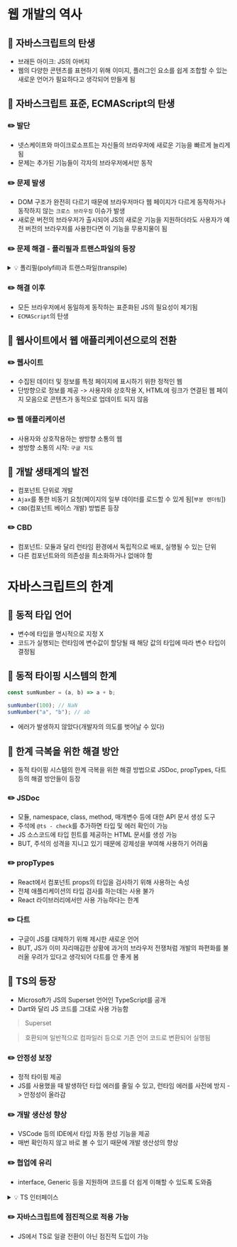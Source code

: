 # 웹 개발의 역사

## 📝 자바스크립트의 탄생

- 브래든 아이크: JS의 아버지
- 웹의 다양한 콘텐츠를 표현하기 위해 이미지, 플러그인 요소를 쉽게 조합할 수 있는 새로운 언어가 필요하다고 생각되어 만들게 됨

## 📝 자바스크립트 표준, ECMAScript의 탄생

### ✏️ 발단

- 넷스케이프와 마이크로소프트는 자신들의 브라우저에 새로운 기능을 빠르게 늘리게 됨
- 문제는 추가된 기능들이 각자의 브라우저에서만 동작

### ✏️ 문제 발생

- DOM 구조가 완전히 다르기 때문에 브라우저마다 웹 페이지가 다르게 동작하거나 동작하지 않는 `크로스 브라우징` 이슈가 발생
- 새로운 버전의 브라우저가 출시되어 JS의 새로운 기능을 지원하더라도 사용자가 예전 버전의 브라우저를 사용한다면 이 기능을 무용지물이 됨

### ✏️ 문제 해결 - 폴리필과 트랜스파일의 등장

<details>
    <summary>💡 폴리필(polyfill)과 트랜스파일(transpile)</summary>

- Polyfill(ex. core.js, polyfill.io): 브라우저가 지원하지 않는 코드를 브라우저에서 사용할 수 있도록 변환한 코드 조각이나 플러그인
- Transpile(ex. Babel): 최신 버전의 코드를 예전 버전의 코드로 변환하는 과정

</details>

### ✏️ 해결 이후

- 모든 브라우저에서 동일하게 동작하는 표준화된 JS의 필요성이 제기됨
- `ECMAScript`의 탄생

## 📝 웹사이트에서 웹 애플리케이션으로의 전환

### ✏️ 웹사이트

- 수집된 데이터 및 정보를 특정 페이지에 표시하기 위한 정적인 웹
- 단방향으로 정보를 제공 -> 사용자와 상호작용 X, HTML에 링크가 연결된 웹 페이지 모음으로 콘텐츠가 동적으로 업데이트 되지 않음

### ✏️ 웹 애플리케이션

- 사용자와 상호작용하는 쌍방향 소통의 웹
- 쌍방향 소통의 시작: `구글 지도`

## 📝 개발 생태계의 발전

- 컴포넌트 단위로 개발
- `Ajax`를 통한 비동기 요청(페이지의 일부 데이터를 로드할 수 있게 됨[`부분 렌더링`])
- `CBD`(컴포넌트 베이스 개발) 방법론 등장

### ✏️ CBD

- 컴포넌트: 모듈과 달리 런타임 환경에서 독립적으로 배포, 실행될 수 있는 단위
- 다른 컴포넌트와의 의존성을 최소화하거나 없애야 함

# 자바스크립트의 한계

## 📝 동적 타입 언어

- 변수에 타입을 명시적으로 지정 X
- 코드가 실행되는 런타임에 변수값이 할당될 때 해당 값의 타입에 따라 변수 타입이 결정됨

## 📝 동적 타이핑 시스템의 한계

```ts
const sumNumber = (a, b) => a + b;

sumNumber(100); // NaN
sumNumber("a", "b"); // ab
```

- 에러가 발생하지 않았다(개발자의 의도를 벗어날 수 있다)

## 📝 한계 극복을 위한 해결 방안

- 동적 타이핑 시스템의 한계 극복을 위한 해결 방법으로 JSDoc, propTypes, 다트 등의 해결 방안들이 등장

### ✏️ JSDoc

- 모듈, namespace, class, method, 매개변수 등에 대한 API 문서 생성 도구
- 주석에 `@ts - check`를 추가하면 타입 및 에러 확인이 가능
- JS 소스코드에 타입 힌트를 제공하는 HTML 문서를 생성 가능
- BUT, 주석의 성격을 지니고 있기 때문에 강제성을 부여해 사용하기 어려움

### ✏️ propTypes

- React에서 컴포넌트 props의 타입을 검사하기 위해 사용하는 속성
- 전체 애플리케이션의 타입 검사를 하는데는 사용 불가
- React 라이브러리에서만 사용 가능하다는 한계

### ✏️ 다트

- 구글이 JS를 대체하기 위해 제시한 새로운 언어
- BUT, JS가 이미 자리매김한 상황에 과거의 브라우저 전쟁처럼 개발의 파편화를 불러올 우려가 있다고 생각되어 다트를 안 좋게 봄

## 📝 TS의 등장

- Microsoft가 JS의 Superset 언어인 TypeScript를 공개
- Dart와 달리 JS 코드를 그대로 사용 가능함

> Superset

> 호환되며 일반적으로 컴파일러 등으로 기존 언어 코드로 변환되어 실행됨

### ✏️ 안정성 보장

- 정적 타이핑 제공
- JS를 사용했을 때 발생하던 타입 에러를 줄일 수 있고, 런타임 에러를 사전에 방지 -> 안정성이 올라감

### ✏️ 개발 생산성 향상

- VSCode 등의 IDE에서 타입 자동 완성 기능을 제공
- 매번 확인하지 않고 바로 볼 수 있기 때문에 개발 생산성의 향상

### ✏️ 협업에 유리

- interface, Generic 등을 지원하며 코드를 더 쉽게 이해할 수 있도록 도와줌

<details>
    <summary>💡 TS 인터페이스</summary>

- 객체 구조를 정의하는 역할. 특정 객체가 가져야 하는 속성과 메서드의 집합을 인터페이스로 정의해서 객체가 그 구조를 따르게 함

</details>

### ✏️ 자바스크립트에 점진적으로 적용 가능

- JS에서 TS로 일괄 전환이 아닌 점진적 도입이 가능

